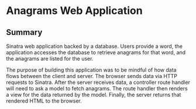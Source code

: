 # Anagrams Web Application

## Summary
Sinatra web application backed by a database. Users provide a word, the application accesses the database to retrieve anagrams for that word, and the anagrams are listed for the user.

The purpose of building this application was to be mindful of how data flows between the client and server. The browser sends data via HTTP requests to Sinatra. After the server receives data, a controller route handler will need to ask a model to fetch anagrams. The route handler then renders a view for the data returned by the model. Finally, the server returns that rendered HTML to the browser.